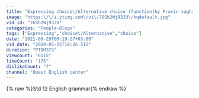 ```yaml
---
title: "Expressing choice\/Alternative choice (function)by Pravin vaghasiya."
image: "https:\/\/i.ytimg.com\/vi\/76Sh2Wj93JU\/hqdefault.jpg"
vid_id: "76Sh2Wj93JU"
categories: "People-Blogs"
tags: ["Expressing","choice\/Alternative","choice"]
date: "2021-09-29T00:19:27+03:00"
vid_date: "2020-05-15T18:26:51Z"
duration: "PT9M37S"
viewcount: "6115"
likeCount: "175"
dislikeCount: "7"
channel: "Quest English center"
---
```

{% raw %}Std 12 English grammar{% endraw %}
